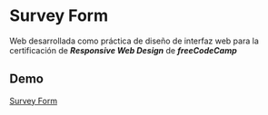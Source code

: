 # Survey Form

Web desarrollada como práctica de diseño de interfaz web para la certificación de ***Responsive Web Design*** de ***freeCodeCamp***

## Demo

[Survey Form](https://encuesta-d34c1.firebaseapp.com/)
